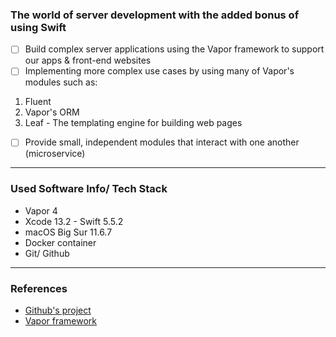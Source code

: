 ### The world of server development with the added bonus of using Swift

- [ ] Build complex server applications using the Vapor framework to support our apps & front-end websites
- [ ] Implementing more complex use cases by using many of Vapor's modules such as: 

1. Fluent
2. Vapor's ORM
3. Leaf - The templating engine for building web pages

- [ ] Provide small, independent modules that interact with one another (microservice)
___
### Used Software Info/ Tech Stack 

- Vapor 4
- Xcode 13.2 - Swift 5.5.2
- macOS Big Sur 11.6.7
- Docker container
- Git/ Github
___
### References

- [Github's project](https://docs.github.com/en/issues/trying-out-the-new-projects-experience)
- [Vapor framework](https://vapor.codes)
